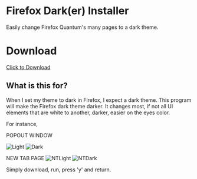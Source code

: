 # Firefox Dark(er) Installer
Easily change Firefox Quantum's many pages to a dark theme.

# Download
[Click to Download](https://github.com/GMR516/firefoxdarknewtab/releases/download/0.1.1/FirefoxDarkNewTab.exe)

## What is this for?
When I set my theme to dark in Firefox, I expect a dark theme. This program will make the Firefox dark theme darker. It changes most, if not all UI elements that are white to another, darker, easier on the eyes color.

For instance,

POPOUT WINDOW

![Light](https://i.imgur.com/p440DHv.png) ![Dark](https://i.imgur.com/SOb1pXV.png)

NEW TAB PAGE
![NTLight](https://i.imgur.com/8KHJlBU.png)
![NTDark](https://i.imgur.com/299psTg.png)



Simply download, run, press 'y' and return.
